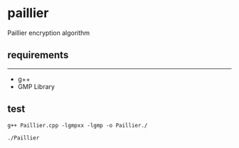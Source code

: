 # paillier
Paillier encryption algorithm

## requirements
---
* g++
* GMP Library

## test
`g++ Paillier.cpp -lgmpxx -lgmp -o Paillier./`

`./Paillier`